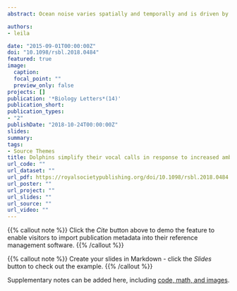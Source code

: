 ```yaml
---
abstract: Ocean noise varies spatially and temporally and is driven by natural and anthropogenic processes. Increased ambient noise levels can cause signal masking and communication impairment, affecting fitness and recruitment success. However, the effects of increasing ambient noise levels on marine species, such as marine mammals that primarily rely on sound for communication, are not well understood. We investigated the effects of concurrent ambient noise levels on social whistle calls produced by bottlenose dolphins (Tursiops truncatus) in the western North Atlantic. Elevated ambient noise levels were mainly caused by ship noise. Increases in ship noise, both within and below the dolphins' call bandwidth, resulted in higher dolphin whistle frequencies and a reduction in whistle contour complexity, an acoustic feature associated with individual identification. Consequently, the noise-induced simplification of dolphin whistles may reduce the information content in these acoustic signals and decrease effective communication, parent–offspring proximity or group cohesion.

authors:
- leila

date: "2015-09-01T00:00:00Z"
doi: "10.1098/rsbl.2018.0484"
featured: true
image:
  caption: 
  focal_point: ""
  preview_only: false
projects: []
publication: '*Biology Letters*(14)'
publication_short: 
publication_types:
- "2"
publishDate: "2018-10-24T00:00:00Z"
slides: 
summary: 
tags:
- Source Themes
title: Dolphins simplify their vocal calls in response to increased ambient noise
url_code: ""
url_dataset: ""
url_pdf: https://royalsocietypublishing.org/doi/10.1098/rsbl.2018.0484
url_poster: ""
url_project: ""
url_slides: ""
url_source: ""
url_video: ""
---
```


{{% callout note %}}
Click the *Cite* button above to demo the feature to enable visitors to import publication metadata into their reference management software.
{{% /callout %}}

{{% callout note %}}
Create your slides in Markdown - click the *Slides* button to check out the example.
{{% /callout %}}

Supplementary notes can be added here, including [code, math, and images](https://wowchemy.com/docs/writing-markdown-latex/).
